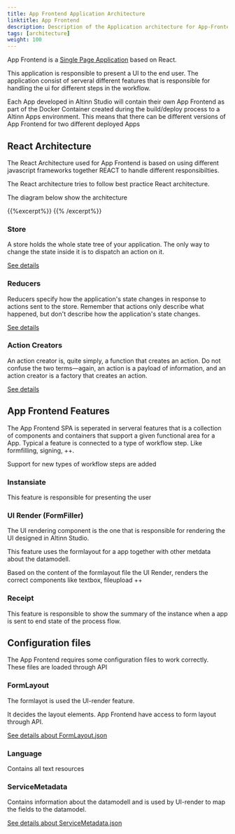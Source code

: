 ```yaml
---
title: App Frontend Application Architecture
linktitle: App Frontend
description: Description of the Application architecture for App-Frontend
tags: [architecture]
weight: 100
---
```


App Frontend is a [Single Page Application](https://en.wikipedia.org/wiki/Single-page_application) based on React.

This application is responsible to present a UI to the end user. The application consist of serveral different
features that is responsible for handling the ui for different steps in the workflow.

Each App developed in Altinn Studio will contain their own App Frontend as part of the Docker Container created during
the build/deploy process to a Altinn Apps environment. This means that there can be different versions of App Frontend for two 
different deployed Apps

## React Architecture
The React Architecture used for App Frontend is based on using different javascript frameworks together REACT to handle different responsibilties.

The React architecture tries to follow best practice React architecture. 

The diagram below show the architecture 

{{%excerpt%}}
<object data="/architecture/application/altinn-apps/app/app-frontend/app-frontend-application-architecture.svg" type="image/svg+xml" style="width: 100%;"></object>
{{% /excerpt%}}

### Store
 A store holds the whole state tree of your application. The only way to change the state inside it is to dispatch an action on it.

 [See details](https://redux.js.org/api/store#store)

### Reducers
Reducers specify how the application's state changes in response to actions sent to the store. Remember that actions only describe what happened, but don't describe how the application's state changes.

 [See details](https://redux.js.org/basics/reducers#reducers)


### Action Creators
An action creator is, quite simply, a function that creates an action. Do not confuse the two terms—again, an action is a payload of information, and an action creator is a factory that creates an action.

[See details](https://redux.js.org/glossary#action-creator)


## App Frontend Features
The App Frontend SPA is seperated in serveral features that is a collection of components and containers that support a given functional
area for a App. Typical a feature is connected to a type of workflow step. Like formfilling, signing, ++.

Support for new types of workflow steps are added

### Instansiate
This feature is responsible for presenting the user 

### UI Render (FormFiller)
The UI rendering component is the one that is responsible for rendering the UI designed in Altinn Studio.

This feature uses the formlayout for a app together with other metdata about the datamodell.

Based on the content of the formlayout file the UI Render, renders the correct components like textbox, fileupload ++

### Receipt
This feature is responsible to show the summary of the instance when a app is sent to end state of the process flow.


## Configuration files
The App Frontend requires some configuration files to work correctly. These files are loaded through API

### FormLayout
The formlayot is used the UI-render feature. 

It decides the layout elements. App Frontend have access to form layout through API.

[See details about FormLayout.json](/solutions/altinn-studio/altinn-studio-repos/structure/form-layout/)

### Language
Contains all text resources 

### ServiceMetadata
Contains information about the datamodell and is used by UI-render to map the fields to the datamodel. 

[See details about ServiceMetadata.json](/solutions/altinn-studio/altinn-studio-repos/structure/form-layout/)


### 